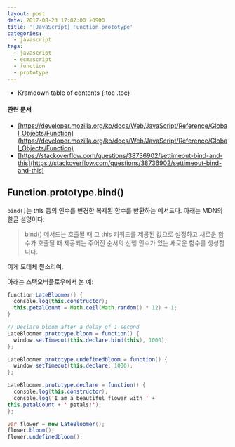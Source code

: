 ```yaml
---
layout: post
date: 2017-08-23 17:02:00 +0900
title: '[JavaScript] Function.prototype'
categories:
  - javascript
tags:
  - javascript
  - ecmascript
  - function
  - prototype
---
```


* Kramdown table of contents
{:toc .toc}

#### 관련 문서

- [https://developer.mozilla.org/ko/docs/Web/JavaScript/Reference/Global_Objects/Function](https://developer.mozilla.org/ko/docs/Web/JavaScript/Reference/Global_Objects/Function)
- [https://stackoverflow.com/questions/38736902/settimeout-bind-and-this](https://stackoverflow.com/questions/38736902/settimeout-bind-and-this)

## Function.prototype.bind()

`bind()`는 this 등의 인수를 변경한 복제된 함수를 반환하는 메서드다. 아래는 MDN의 한글 설명이다:

> bind() 메서드는 호출될 때 그 this 키워드를 제공된 값으로 설정하고 새로운 함수가 호출될 때 제공되는 주어진 순서의 선행 인수가 있는 새로운 함수를 생성합니다.

이게 도데체 뭔소리여.

아래는 스택오버플로우에서 본 예:

```java
function LateBloomer() {
  console.log(this.constructor);
  this.petalCount = Math.ceil(Math.random() * 12) + 1;
}

// Declare bloom after a delay of 1 second
LateBloomer.prototype.bloom = function() {
  window.setTimeout(this.declare.bind(this), 1000);
};

LateBloomer.prototype.undefinedbloom = function() {
  window.setTimeout(this.declare, 1000);
};

LateBloomer.prototype.declare = function() {
  console.log(this.constructor);
  console.log('I am a beautiful flower with ' +
this.petalCount + ' petals!');
};

var flower = new LateBloomer();
flower.bloom();
flower.undefinedbloom();
```
